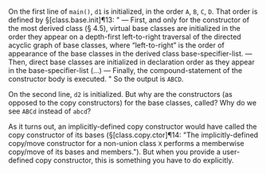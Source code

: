 On the first line of `main()`, `d1` is initialized, in the order `A`, `B`, `C`, `D`. That order is defined by §[class.base.init]¶13:
"
— First, and only for the constructor of the most derived class (§ 4.5), virtual base classes are initialized in the order they appear on a depth-first left-to-right traversal of the directed acyclic graph of base classes, where “left-to-right” is the order of appearance of the base classes in the derived class base-specifier-list.
— Then, direct base classes are initialized in declaration order as they appear in the base-specifier-list 
(...)
— Finally, the compound-statement of the constructor body is executed.
"
So the output is `ABCD`.

On the second line, `d2` is initialized. But why are the constructors (as opposed to the copy constructors) for the base classes, called? Why do we see `ABCd` instead of `abcd`?

As it turns out, an implicitly-defined copy constructor would have called the copy constructor of its bases (§[class.copy.ctor]¶14: "The implicitly-defined copy/move constructor for a non-union class `X` performs a memberwise copy/move of its bases and members."). But when you provide a user-defined copy constructor, this is something you have to do explicitly.